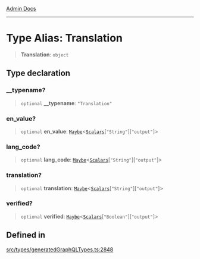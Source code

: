 [Admin Docs](/)

***

# Type Alias: Translation

> **Translation**: `object`

## Type declaration

### \_\_typename?

> `optional` **\_\_typename**: `"Translation"`

### en\_value?

> `optional` **en\_value**: [`Maybe`](Maybe.md)\<[`Scalars`](Scalars.md)\[`"String"`\]\[`"output"`\]\>

### lang\_code?

> `optional` **lang\_code**: [`Maybe`](Maybe.md)\<[`Scalars`](Scalars.md)\[`"String"`\]\[`"output"`\]\>

### translation?

> `optional` **translation**: [`Maybe`](Maybe.md)\<[`Scalars`](Scalars.md)\[`"String"`\]\[`"output"`\]\>

### verified?

> `optional` **verified**: [`Maybe`](Maybe.md)\<[`Scalars`](Scalars.md)\[`"Boolean"`\]\[`"output"`\]\>

## Defined in

[src/types/generatedGraphQLTypes.ts:2848](https://github.com/Suyash878/talawa-api/blob/cfd688207611ba245c99edd8dbaccb2cdbf6a043/src/types/generatedGraphQLTypes.ts#L2848)
